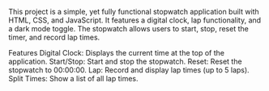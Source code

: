 This project is a simple, yet fully functional stopwatch application built with HTML, CSS, and JavaScript. It features a digital clock, lap functionality, and a dark mode toggle. The stopwatch allows users to start, stop, reset the timer, and record lap times.

Features
Digital Clock: Displays the current time at the top of the application.
Start/Stop: Start and stop the stopwatch.
Reset: Reset the stopwatch to 00:00:00.
Lap: Record and display lap times (up to 5 laps).
Split Times: Show a list of all lap times.
